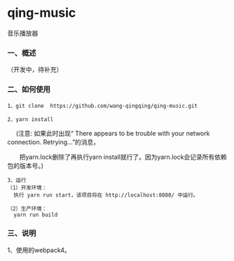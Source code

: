# qing-music
音乐播放器

### 一、概述

  （开发中，待补充）

### 二、如何使用

    1、git clone  https://github.com/wang-qingqing/qing-music.git
    
    2、yarn install
      
      (注意:
        如果此时出现“ There appears to be trouble with your network connection. Retrying...”的消息，
        
        把yarn.lock删除了再执行yarn install就行了。因为yarn.lock会记录所有依赖包的版本号。)
        
    3、运行
    （1）开发环境：
      执行 yarn run start，该项目将在 http://localhost:8080/ 中运行。
      
    （2）生产环境：
      yarn run build


### 三、说明

1、使用的webpack4。


